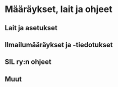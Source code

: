 # Määräykset, lait ja ohjeet

## Lait ja asetukset
## Ilmailumääräykset ja -tiedotukset
## SIL ry:n ohjeet
## Muut